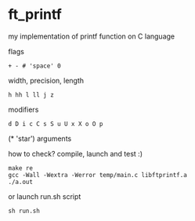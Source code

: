 # ft_printf
my implementation of printf function on C language

flags 
```
+ - # 'space' 0
```
width,
precision, 
length
```
h hh l ll j z
```
modifiers
```
d D i c C s S u U x X o O p
```
(* 'star') arguments

how to check?
compile, launch and test :)
```
make re
gcc -Wall -Wextra -Werror temp/main.c libftprintf.a
./a.out
```

or launch run.sh script
```
sh run.sh
```
